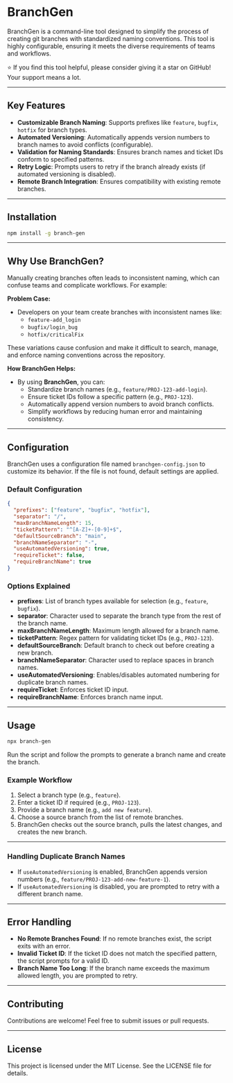 # BranchGen

BranchGen is a command-line tool designed to simplify the process of creating git branches with standardized naming conventions. This tool is highly configurable, ensuring it meets the diverse requirements of teams and workflows.

⭐ If you find this tool helpful, please consider giving it a star on GitHub! Your support means a lot.

---

## Key Features

- **Customizable Branch Naming**: Supports prefixes like `feature`, `bugfix`, `hotfix` for branch types.
- **Automated Versioning**: Automatically appends version numbers to branch names to avoid conflicts (configurable).
- **Validation for Naming Standards**: Ensures branch names and ticket IDs conform to specified patterns.
- **Retry Logic**: Prompts users to retry if the branch already exists (if automated versioning is disabled).
- **Remote Branch Integration**: Ensures compatibility with existing remote branches.

---

## Installation

```bash
npm install -g branch-gen
```

---

## Why Use BranchGen?

Manually creating branches often leads to inconsistent naming, which can confuse teams and complicate workflows. For example:

**Problem Case:**

- Developers on your team create branches with inconsistent names like:
  - `feature-add_login`
  - `bugfix/login_bug`
  - `hotfix/criticalFix`

These variations cause confusion and make it difficult to search, manage, and enforce naming conventions across the repository.

**How BranchGen Helps:**

- By using **BranchGen**, you can:
  - Standardize branch names (e.g., `feature/PROJ-123-add-login`).
  - Ensure ticket IDs follow a specific pattern (e.g., `PROJ-123`).
  - Automatically append version numbers to avoid branch conflicts.
  - Simplify workflows by reducing human error and maintaining consistency.

---

## Configuration

BranchGen uses a configuration file named `branchgen-config.json` to customize its behavior. If the file is not found, default settings are applied.

### Default Configuration

```json
{
  "prefixes": ["feature", "bugfix", "hotfix"],
  "separator": "/",
  "maxBranchNameLength": 15,
  "ticketPattern": "^[A-Z]+-[0-9]+$",
  "defaultSourceBranch": "main",
  "branchNameSeparator": "-",
  "useAutomatedVersioning": true,
  "requireTicket": false,
  "requireBranchName": true
}
```

### Options Explained

- **prefixes**: List of branch types available for selection (e.g., `feature`, `bugfix`).
- **separator**: Character used to separate the branch type from the rest of the branch name.
- **maxBranchNameLength**: Maximum length allowed for a branch name.
- **ticketPattern**: Regex pattern for validating ticket IDs (e.g., `PROJ-123`).
- **defaultSourceBranch**: Default branch to check out before creating a new branch.
- **branchNameSeparator**: Character used to replace spaces in branch names.
- **useAutomatedVersioning**: Enables/disables automated numbering for duplicate branch names.
- **requireTicket**: Enforces ticket ID input.
- **requireBranchName**: Enforces branch name input.

---

## Usage

```bash
npx branch-gen
```

Run the script and follow the prompts to generate a branch name and create the branch.

### Example Workflow

1. Select a branch type (e.g., `feature`).
2. Enter a ticket ID if required (e.g., `PROJ-123`).
3. Provide a branch name (e.g., `add new feature`).
4. Choose a source branch from the list of remote branches.
5. BranchGen checks out the source branch, pulls the latest changes, and creates the new branch.

---

### Handling Duplicate Branch Names

- If `useAutomatedVersioning` is enabled, BranchGen appends version numbers (e.g., `feature/PROJ-123-add-new-feature-1`).
- If `useAutomatedVersioning` is disabled, you are prompted to retry with a different branch name.

---

## Error Handling

- **No Remote Branches Found**: If no remote branches exist, the script exits with an error.
- **Invalid Ticket ID**: If the ticket ID does not match the specified pattern, the script prompts for a valid ID.
- **Branch Name Too Long**: If the branch name exceeds the maximum allowed length, you are prompted to retry.

---

## Contributing

Contributions are welcome! Feel free to submit issues or pull requests.

---

## License

This project is licensed under the MIT License. See the LICENSE file for details.
